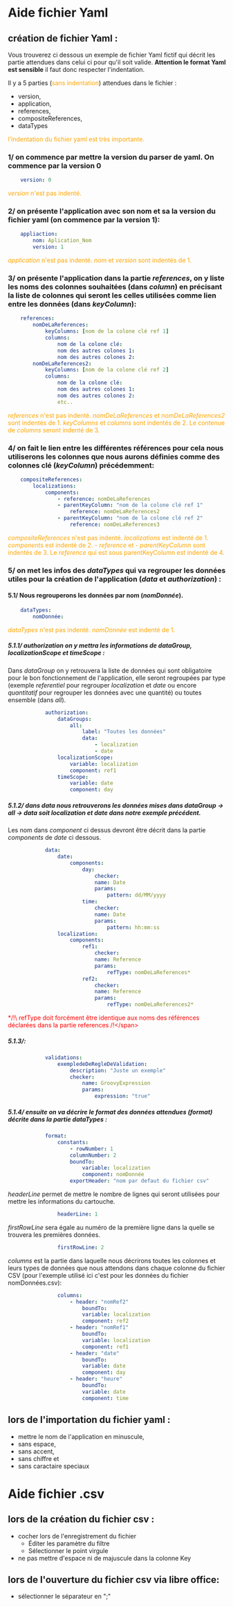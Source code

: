 # Aide fichier Yaml

## création de fichier Yaml :

Vous trouverez ci dessous un exemple de fichier Yaml fictif qui décrit les partie attendues dans celui ci pour qu'il soit valide. **Attention le format Yaml est sensible** il faut donc respecter l'indentation. 

Il y a 5 parties (<span style="color: orange">sans indentation</span>) attendues dans le fichier : 

  * version, 
  * application, 
  * references,
  * compositeReferences, 
  * dataTypes

<span style="color: orange">l'indentation du fichier yaml est très importante.</span>

### 1/ on commence par mettre la version du parser de yaml. On commence par la version 0

``` yaml
	version: 0
```

<span style="color: orange">*version* n'est pas indenté.</span>

### 2/ on présente l'application avec son nom et sa la version du fichier yaml (on commence par la version 1): 

``` yaml
	appliaction:
		nom: Aplication_Nom
		version: 1
```

<span style="color: orange">*application* n'est pas indenté. *nom* et *version* sont indentés de 1.</span>

### 3/ on présente l'application dans la partie *references*, on y liste les noms des colonnes souhaitées (dans *column*) en précisant la liste de colonnes qui seront les celles utilisées comme lien entre les données (dans *keyColumn*): 

``` yaml
	references:
		nomDeLaReferences:
			keyColumns: [nom de la colone clé ref 1]
			columns:
				nom de la colone clé:
				nom des autres colones 1:
				nom des autres colones 2:
		nomDeLaReferences2:
			keyColumns: [nom de la colone clé ref 2]
			columns:
				nom de la colone clé:
				nom des autres colones 1:
				nom des autres colones 2:
				etc..
```

<span style="color: orange">*references* n'est pas indenté. *nomDeLaReferences* et *nomDeLaReferences2* sont indentés de 1. *keyColumns* et *columns* sont indentés de 2. Le contenue de *columns* seront indenté de 3.</span>

### 4/ on fait le lien entre les différentes références pour cela nous utiliserons les colonnes que  nous aurons définies comme des colonnes clé (*keyColumn*) précédemment:

``` yaml
	compositeReferences:
		localizations:
			components:
				- reference: nomDeLaReferences
				- parentKeyColumn: "nom de la colone clé ref 1"
					reference: nomDeLaReferences2
				- parentKeyColumn: "nom de la colone clé ref 2"
					reference: nomDeLaReferences3
```

<span style="color: orange">*compositeReferences* n'est pas indenté. *localizations* est indenté de 1. *components* est indenté de 2. *- reference* et *- parentKeyColumn* sont indentés de 3. Le *reference* qui est sous parentKeyColumn est indenté de 4.</span>

### 5/ on met les infos des *dataTypes* qui va regrouper les données utiles pour la création de l'application (*data* et *authorization*) :  
####  5.1/ Nous regrouperons les données par nom (*nomDonnée*).</h4>

``` yaml
	dataTypes: 
		nomDonnée:
```

<span style="color: orange">*dataTypes* n'est pas indenté. *nomDonnée* est indenté de 1.</span>

##### 5.1.1/ *authorization* on y mettra les informations de *dataGroup*, *localizationScope* et *timeScope* : 
 Dans *dataGroup* on y retrouvera la liste de données qui sont obligatoire pour le bon fonctionnement de l'application, elle seront regroupées par type (exemple *referentiel* pour regrouper *localization* et *date* ou encore *quantitatif* pour regrouper les données avec une quantité) ou toutes ensemble (dans *all*).

``` yaml
			authorization:
				dataGroups:
					all:
						label: "Toutes les données"
						data:
							- localization
							- date
				localizationScope:
					variable: localization
					component: ref1
				timeScope:
					variable: date
					component: day
```

##### 5.1.2/ dans *data* nous retrouverons les données mises dans *dataGroup -> all -> data* soit localization et date dans notre exemple précédent. 
Les nom dans *component* ci dessus devront être décrit dans la partie *components* de *date* ci dessous.

``` yaml
			data:
				date:
					components:
						day:
							checker:
							name: Date
							params:
								pattern: dd/MM/yyyy
						time:
							checker:
							name: Date
							params:
								pattern: hh:mm:ss
				localization:
					components:
						ref1:
							checker:
							name: Reference
							params:
								refType: nomDeLaReferences*
						ref2:
							checker:
							name: Reference
							params:
								refType: nomDeLaReferences2*
```

<span style="color: red">*/!\ refType doit forcément être identique aux noms des références déclarées dans la partie references /!\</span>


##### 5.1.3/: 

``` yaml
			validations:
				exempledeDeRegleDeValidation:
					description: "Juste un exemple"
					checker:
						name: GroovyExpression
						params:
							expression: "true"
```

##### 5.1.4/ ensuite on va décrire le format des données attendues (*format*) décrite dans la partie *dataTypes* : 

``` yaml
			format:
				constants:
					- rowNumber: 1
					columnNumber: 2
					boundTo:
						variable: localization
						component: nomDonnée
					exportHeader: "nom par defaut du fichier csv"
```

*headerLine* permet de mettre le nombre de lignes qui seront utilisées pour mettre les informations du cartouche.

``` yaml
				headerLine: 1
```

*firstRowLine* sera égale au numéro de la première ligne dans la quelle se trouvera les premières données.
``` yaml
				firstRowLine: 2
```

*columns* est la partie dans laquelle nous décrirons toutes les colonnes et leurs types de données que nous attendons dans chaque colonne du fichier CSV (pour l'exemple utilisé ici c'est pour les données du fichier nomDonnées.csv):

``` yaml
				columns:
					- header: "nomRef2"
						boundTo:
						variable: localization
						component: ref2
					- header: "nomRef1"
						boundTo:
						variable: localization
						component: ref1
					- header: "date"
						boundTo:
						variable: date
						component: day
					- header: "heure"
						boundTo:
						variable: date
						component: time
```

## lors de l'importation du fichier yaml :
	
* mettre le nom de l'application en minuscule,
* sans espace,
* sans accent,
* sans chiffre et 
* sans caractaire speciaux

# Aide fichier .csv  
	
## lors de la création du fichier csv : 
	
* cocher lors de l'enregistrement du fichier 
  * Éditer les paramètre du filtre
  * Sélectionner le point virgule
* ne pas mettre d'espace ni de majuscule dans la colonne Key

## lors de l'ouverture du fichier csv via libre office:  
	
* sélectionner le séparateur en ";"
